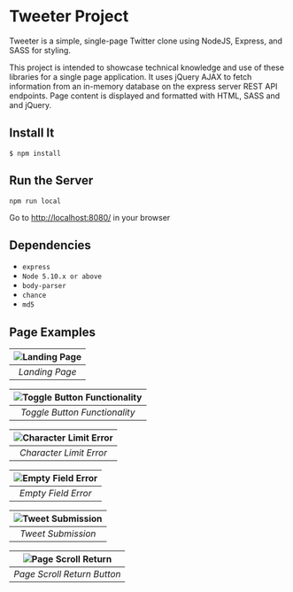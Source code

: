 # Tweeter Project

Tweeter is a simple, single-page Twitter clone using NodeJS, Express, and SASS for styling. 

This project is intended to showcase technical knowledge and use of these libraries for a single page application. It uses jQuery AJAX to fetch information from an in-memory database on the express server REST API endpoints. Page content is displayed and formatted with HTML, SASS and and jQuery.

## Install It

```$ npm install```

## Run the Server

```npm run local```

Go to <http://localhost:8080/> in your browser

## Dependencies

- ```express```
- ```Node 5.10.x or above```
- ```body-parser```
- ```chance```
- ```md5```

## Page Examples

| ![Landing Page](https://user-images.githubusercontent.com/8649801/116008380-74210100-a5d1-11eb-9dd8-2e7c7010765e.gif) |
|:--:| 
| *Landing Page* |

| ![Toggle Button Functionality](https://user-images.githubusercontent.com/8649801/116008517-396b9880-a5d2-11eb-96fc-da1d7db397a6.gif) |
|:--:| 
| *Toggle Button Functionality* |

| ![Character Limit Error](https://user-images.githubusercontent.com/8649801/116008545-628c2900-a5d2-11eb-8a8b-e46a9c550a01.gif) |
|:--:| 
| *Character Limit Error* |

| ![Empty Field Error](https://user-images.githubusercontent.com/8649801/116008560-720b7200-a5d2-11eb-82bb-5078935b8a43.gif) |
|:--:| 
| *Empty Field Error* |

| ![Tweet Submission](https://user-images.githubusercontent.com/8649801/116008570-79328000-a5d2-11eb-92a5-cda6f10ba14e.gif) |
|:--:| 
| *Tweet Submission* |

| ![Page Scroll Return](https://user-images.githubusercontent.com/8649801/116008826-c105d700-a5d3-11eb-91b8-a8e9aa266a25.gif) |
|:--:| 
| *Page Scroll Return Button* |







